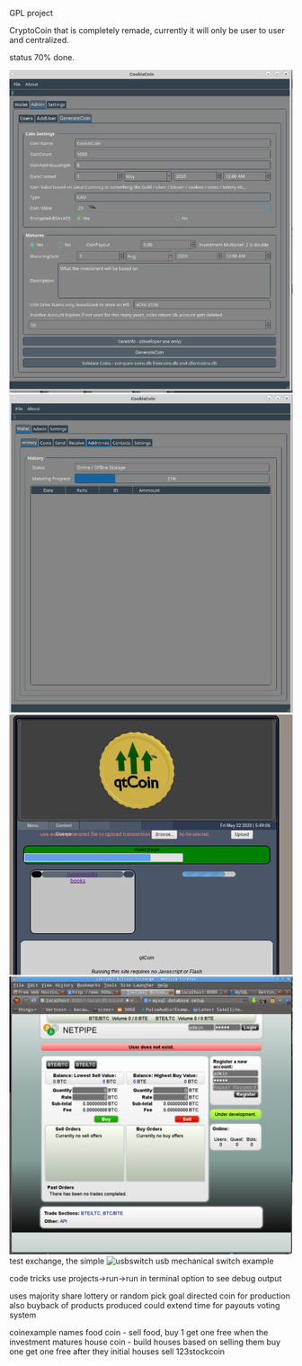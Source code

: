 GPL project

CryptoCoin that is completely remade, currently it will only be user to user and centralized.

status 70% done.

![qtCoin 0.1](screenshot.png)
![qtCoin 0.1](screenshot2.png)
![qtCoin 0.1](website/Simple/screenshot.png)
![qtCoin 0.1](website/BitcoinExchange/Screenshot-1.png)
test exchange, the simple
![usbswitch](usbswitch.png)
usb mechanical switch example

code tricks
use projects->run->run in terminal option to see debug output

uses
majority share lottery or random pick
goal directed coin for production also buyback of products produced could extend time for payouts
voting system

coinexample names
food coin - sell food, buy 1 get one free when the investment matures
house coin - build houses based on selling them buy one get one free after they initial houses sell
123stockcoin



